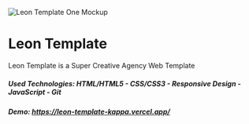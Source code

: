 ![Leon Template One Mockup](https://github.com/Ahmed-Maher77/Leon_Template/assets/112467034/c3d9a99e-4b49-4b57-b478-02534cd71618)

# Leon Template
Leon Template is a Super Creative Agency Web Template
##### Used Technologies: HTML/HTML5 - CSS/CSS3 - Responsive Design - JavaScript - Git
##### Demo: https://leon-template-kappa.vercel.app/
